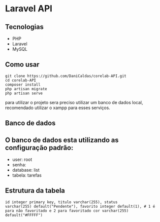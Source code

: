 # Laravel API
## Tecnologias
- PHP
- Laravel
- MySQL
  
## Como usar
    git clone https://github.com/DaniCaldas/corelab-API.git
    cd corelab-API
    composer install
    php artisan migrate
    php artisan serve

para utilizar o projeto sera preciso utilizar um banco de dados local, recomendado utilizar o xampp para esses serviços.

## Banco de dados
## O banco de dados esta utilizando as configuração padrão:
- user: root
- senha:
- database: list
- tabela: tarefas

## Estrutura da tabela
<code>id integer primary key,
titulo varchar(255),
status varchar(255) default("Pendente"),
favorito integer default(1), # 1 é para não favoritado e 2 para favoritado
cor varchar(255) default("#FFFFF")
</code>
